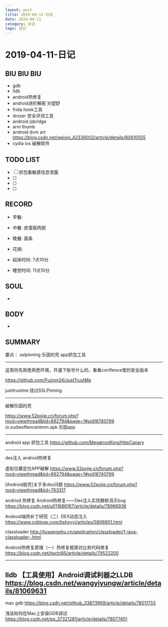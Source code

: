 ```yaml
---
layout: post
title: 2019-04-11-日记
date: 2019-04-11
category: 日记
tags: 日记
---
```

# 2019-04-11-日记
## BIU BIU BIU
- gdb
- lldb
- android热修复
- android进阶解密 刘望舒
- frida hook工具
- drozer 安全评测工具
- android jsbridge
- arm thumb
- android dvm art  https://blog.csdn.net/weixin_42336002/article/details/80610555
- cydia ios 破解软件

 
## TODO LIST
- [ ] 抓包看敏感信息泄露
- [ ] 
- [ ] 
- [ ] 
 
## RECORD
- 早餐:  
- 中餐:  皮蛋瘦肉粥
- 晚餐:  面条
 
- 花销:  
 
- 起床时间: 7点10分  
- 睡觉时间:  11点10分
 
## SOUL
- 
 
## BODY
- 
 
## SUMMARY

要点：
sslpinning
乐固的壳
app抓包工具

---

这周你先熟悉熟悉环境，开通下账号什么的，看看conflence里的安全版本
 
 https://github.com/Fuzion24/JustTrustMe

 justtrustme 绕过SSLPinning


---

破解乐固的壳

https://www.52pojie.cn/forum.php?mod=viewthread&tid=692794&page=1#pid18740799
io.xudwoftencentmm.apk 乐固app

---
android app 抓包工具
https://github.com/MegatronKing/HttpCanary

---
dex注入
android热修复

虚拟位置定位APP破解 
https://www.52pojie.cn/forum.php?mod=viewthread&tid=692794&page=1#pid18740799

[Android脱壳]关于多dex问题
https://www.52pojie.cn/forum.php?mod=viewthread&tid=763317

andriod 热修复 Android热修复——Dex注入实现静默消灭bug https://blog.csdn.net/u011686167/article/details/78966936

Android端热补丁研究（二）DEX动态注入 https://www.cnblogs.com/ltshxyyi/articles/5806901.html

classloader
http://liuwangshu.cn/application/classloader/1-java-classloader-.html

Android热修复原理（一）热修复框架对比和代码修复
https://blog.csdn.net/itachi85/article/details/79522200

---
lldb
【工具使用】Android调试利器之LLDB
https://blog.csdn.net/wangyiyungw/article/details/81069631
---
mac gdb
https://blog.csdn.net/github_33873969/article/details/78511733


浅谈如何在Mac上安装GDB调试
https://blog.csdn.net/qq_37321281/article/details/78077451